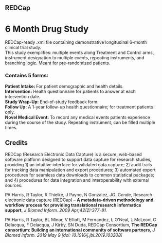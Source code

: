 ## REDCap
# 6 Month Drug Study
REDCap-ready .xml file containing demonstrative longitudinal 6-month clinical trial study.\
This study exemplifies: multiple events along Treatment and Control arms, instrument designation to multiple events, repeating instruments, and branching logic. Meant for pre-randomized patients.

### Contains 5 forms:
**Patient Intake:** For patient demographic and health details. \
**Intervention:** Health questionnaire for patients to answer at each intervention date. \
**Study Wrap-Up:** End-of-study feedback form. \
**Follow Up:** A 1-year follow-up health questionnaire; for treatment patients only. \
**Novel Medical Event:** To record any medical events patients experience during the course of the study. Repeating instrument, can be filled multiple times. 



## Credits
REDCap (Research Electronic Data Capture) is a secure, web-based software platform designed to support data capture for research studies, providing 1) an intuitive interface for validated data capture; 2) audit trails for tracking data manipulation and export procedures; 3) automated export procedures for seamless data downloads to common statistical packages; and 4) procedures for data integration and interoperability with external sources.

PA Harris, R Taylor, R Thielke, J Payne, N Gonzalez, JG. Conde, Research electronic data capture (REDCap) – **A metadata-driven methodology and workflow process for providing translational research informatics support**, *J Biomed Inform. 2009 Apr;42(2):377-81.*

PA Harris, R Taylor, BL Minor, V Elliott, M Fernandez, L O’Neal, L McLeod, G Delacqua, F Delacqua, J Kirby, SN Duda, REDCap Consortium, **The REDCap consortium: Building an international community of software partners**, *J Biomed Inform. 2019 May 9 [doi: 10.1016/j.jbi.2019.103208]*
